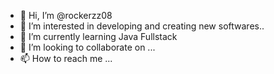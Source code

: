 - 👋 Hi, I’m @rockerzz08
- 👀 I’m interested in developing and creating new softwares..
- 🌱 I’m currently learning Java Fullstack
- 💞️ I’m looking to collaborate on ...
- 📫 How to reach me ...

<!---
rockerzz08/rockerzz08 is a ✨ special ✨ repository because its `README.md` (this file) appears on your GitHub profile.
You can click the Preview link to take a look at your changes.
--->

